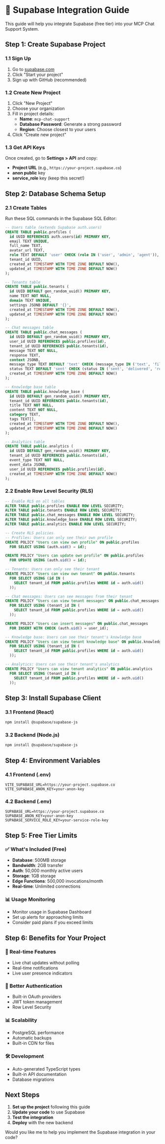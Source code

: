 # 🚀 Supabase Integration Guide

This guide will help you integrate Supabase (free tier) into your MCP Chat Support System.

## Step 1: Create Supabase Project

### 1.1 Sign Up
1. Go to [supabase.com](https://supabase.com)
2. Click "Start your project"
3. Sign up with GitHub (recommended)

### 1.2 Create New Project
1. Click "New Project"
2. Choose your organization
3. Fill in project details:
   - **Name**: `mcp-chat-support`
   - **Database Password**: Generate a strong password
   - **Region**: Choose closest to your users
4. Click "Create new project"

### 1.3 Get API Keys
Once created, go to **Settings > API** and copy:
- **Project URL** (e.g., `https://your-project.supabase.co`)
- **anon public** key
- **service_role** key (keep this secret!)

## Step 2: Database Schema Setup

### 2.1 Create Tables
Run these SQL commands in the Supabase SQL Editor:

```sql
-- Users table (extends Supabase auth.users)
CREATE TABLE public.profiles (
  id UUID REFERENCES auth.users(id) PRIMARY KEY,
  email TEXT UNIQUE,
  full_name TEXT,
  avatar_url TEXT,
  role TEXT DEFAULT 'user' CHECK (role IN ('user', 'admin', 'agent')),
  tenant_id UUID,
  created_at TIMESTAMP WITH TIME ZONE DEFAULT NOW(),
  updated_at TIMESTAMP WITH TIME ZONE DEFAULT NOW()
);

-- Tenants table
CREATE TABLE public.tenants (
  id UUID DEFAULT gen_random_uuid() PRIMARY KEY,
  name TEXT NOT NULL,
  domain TEXT UNIQUE,
  settings JSONB DEFAULT '{}',
  created_at TIMESTAMP WITH TIME ZONE DEFAULT NOW(),
  updated_at TIMESTAMP WITH TIME ZONE DEFAULT NOW()
);

-- Chat messages table
CREATE TABLE public.chat_messages (
  id UUID DEFAULT gen_random_uuid() PRIMARY KEY,
  user_id UUID REFERENCES public.profiles(id),
  tenant_id UUID REFERENCES public.tenants(id),
  message TEXT NOT NULL,
  response TEXT,
  context JSONB,
  message_type TEXT DEFAULT 'text' CHECK (message_type IN ('text', 'file', 'image')),
  status TEXT DEFAULT 'sent' CHECK (status IN ('sent', 'delivered', 'read')),
  created_at TIMESTAMP WITH TIME ZONE DEFAULT NOW()
);

-- Knowledge base table
CREATE TABLE public.knowledge_base (
  id UUID DEFAULT gen_random_uuid() PRIMARY KEY,
  tenant_id UUID REFERENCES public.tenants(id),
  title TEXT NOT NULL,
  content TEXT NOT NULL,
  category TEXT,
  tags TEXT[],
  created_at TIMESTAMP WITH TIME ZONE DEFAULT NOW(),
  updated_at TIMESTAMP WITH TIME ZONE DEFAULT NOW()
);

-- Analytics table
CREATE TABLE public.analytics (
  id UUID DEFAULT gen_random_uuid() PRIMARY KEY,
  tenant_id UUID REFERENCES public.tenants(id),
  event_type TEXT NOT NULL,
  event_data JSONB,
  user_id UUID REFERENCES public.profiles(id),
  created_at TIMESTAMP WITH TIME ZONE DEFAULT NOW()
);
```

### 2.2 Enable Row Level Security (RLS)
```sql
-- Enable RLS on all tables
ALTER TABLE public.profiles ENABLE ROW LEVEL SECURITY;
ALTER TABLE public.tenants ENABLE ROW LEVEL SECURITY;
ALTER TABLE public.chat_messages ENABLE ROW LEVEL SECURITY;
ALTER TABLE public.knowledge_base ENABLE ROW LEVEL SECURITY;
ALTER TABLE public.analytics ENABLE ROW LEVEL SECURITY;

-- Create RLS policies
-- Profiles: Users can only see their own profile
CREATE POLICY "Users can view own profile" ON public.profiles
  FOR SELECT USING (auth.uid() = id);

CREATE POLICY "Users can update own profile" ON public.profiles
  FOR UPDATE USING (auth.uid() = id);

-- Tenants: Users can only see their tenant
CREATE POLICY "Users can view own tenant" ON public.tenants
  FOR SELECT USING (id IN (
    SELECT tenant_id FROM public.profiles WHERE id = auth.uid()
  ));

-- Chat messages: Users can see messages from their tenant
CREATE POLICY "Users can view tenant messages" ON public.chat_messages
  FOR SELECT USING (tenant_id IN (
    SELECT tenant_id FROM public.profiles WHERE id = auth.uid()
  ));

CREATE POLICY "Users can insert messages" ON public.chat_messages
  FOR INSERT WITH CHECK (auth.uid() = user_id);

-- Knowledge base: Users can see their tenant's knowledge base
CREATE POLICY "Users can view tenant knowledge base" ON public.knowledge_base
  FOR SELECT USING (tenant_id IN (
    SELECT tenant_id FROM public.profiles WHERE id = auth.uid()
  ));

-- Analytics: Users can see their tenant's analytics
CREATE POLICY "Users can view tenant analytics" ON public.analytics
  FOR SELECT USING (tenant_id IN (
    SELECT tenant_id FROM public.profiles WHERE id = auth.uid()
  ));
```

## Step 3: Install Supabase Client

### 3.1 Frontend (React)
```bash
npm install @supabase/supabase-js
```

### 3.2 Backend (Node.js)
```bash
npm install @supabase/supabase-js
```

## Step 4: Environment Variables

### 4.1 Frontend (.env)
```env
VITE_SUPABASE_URL=https://your-project.supabase.co
VITE_SUPABASE_ANON_KEY=your-anon-key
```

### 4.2 Backend (.env)
```env
SUPABASE_URL=https://your-project.supabase.co
SUPABASE_ANON_KEY=your-anon-key
SUPABASE_SERVICE_ROLE_KEY=your-service-role-key
```

## Step 5: Free Tier Limits

### ✅ What's Included (Free)
- **Database**: 500MB storage
- **Bandwidth**: 2GB transfer
- **Auth**: 50,000 monthly active users
- **Storage**: 1GB storage
- **Edge Functions**: 500,000 invocations/month
- **Real-time**: Unlimited connections

### 📊 Usage Monitoring
- Monitor usage in Supabase Dashboard
- Set up alerts for approaching limits
- Consider paid plans if you exceed limits

## Step 6: Benefits for Your Project

### 🔄 Real-time Features
- Live chat updates without polling
- Real-time notifications
- Live user presence indicators

### 🔐 Better Authentication
- Built-in OAuth providers
- JWT token management
- Row Level Security

### 📊 Scalability
- PostgreSQL performance
- Automatic backups
- Built-in CDN for files

### 🛠️ Development
- Auto-generated TypeScript types
- Built-in API documentation
- Database migrations

## Next Steps

1. **Set up the project** following this guide
2. **Update your code** to use Supabase
3. **Test the integration**
4. **Deploy** with the new backend

Would you like me to help you implement the Supabase integration in your code? 